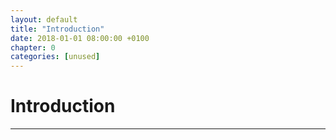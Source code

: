 ```yaml
---
layout: default
title: "Introduction"
date: 2018-01-01 08:00:00 +0100
chapter: 0
categories: [unused]
---
```


# Introduction

---
